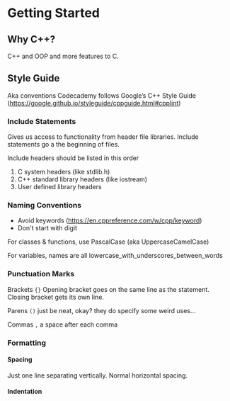 # Getting Started

## Why C++?
C++ and OOP and more features to C.

## Style Guide
Aka conventions
Codecademy follows Google’s C++ Style Guide (https://google.github.io/styleguide/cppguide.html#cpplint)

### Include Statements
Gives us access to functionality from header file libraries. Include statements go a the beginning of files.

Include headers should be listed in this order
1. C system headers (like stdlib.h)
2. C++ standard library headers (like iostream)
3. User defined library headers

### Naming Conventions
- Avoid keywords (https://en.cppreference.com/w/cpp/keyword)
- Don't start with digit

For classes & functions, use PascalCase (aka UppercaseCamelCase)

For variables, names are all lowercase_with_underscores_between_words

### Punctuation Marks

Brackets `{}` Opening bracket goes on the same line as the statement. Closing bracket gets its own line.

Parens `()` just be neat, okay? they do specify some weird uses...

Commas `,` a space after each comma

### Formatting

#### Spacing
Just one line separating vertically. Normal horizontal spacing.

#### Indentation
